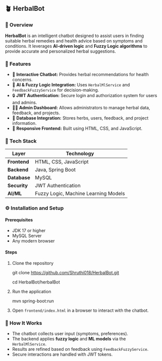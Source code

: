 ## 🪴 HerbalBot

### 🌿 Overview

**HerbalBot** is an intelligent chatbot designed to assist users in finding suitable herbal remedies and health advice based on symptoms and conditions.
It leverages **AI-driven logic** and **Fuzzy Logic algorithms** to provide accurate and personalized herbal suggestions.



### 🚀 Features

* 💬 **Interactive Chatbot:** Provides herbal recommendations for health concerns.
* 🌱 **AI & Fuzzy Logic Integration:** Uses `HerbalMlService` and `FeedbackFuzzyService` for decision-making.
* 🔒 **JWT Authentication:** Secure login and authorization system for users and admins.
* 🧑‍💻 **Admin Dashboard:** Allows administrators to manage herbal data, feedback, and projects.
* 💾 **Database Integration:** Stores herbs, users, feedback, and project information.
* 🎨 **Responsive Frontend:** Built using HTML, CSS, and JavaScript.



### 🧩 Tech Stack

| Layer        | Technology                           |
| ------------ | ------------------------------------ |
| **Frontend** | HTML, CSS, JavaScript                |
| **Backend**  | Java, Spring Boot                    |
| **Database** | MySQL                                |
| **Security** | JWT Authentication                   |
| **AI/ML**    | Fuzzy Logic, Machine Learning Models |



### ⚙️ Installation and Setup

#### Prerequisites

* JDK 17 or higher
* MySQL Server
* Any modern browser

#### Steps

1. Clone the repository

   git clone https://github.com/Shruthi018/HerbalBot.git
   
   cd HerbalBot/herbalBot

3. Run the application

   mvn spring-boot:run
   
4. Open `frontend/index.html` in a browser to interact with the chatbot.



### 🧠 How It Works

* The chatbot collects user input (symptoms, preferences).
* The backend applies **fuzzy logic** and **ML models** via the `HerbalMlService`.
* Results are refined based on feedback using `FeedbackFuzzyService`.
* Secure interactions are handled with JWT tokens.


